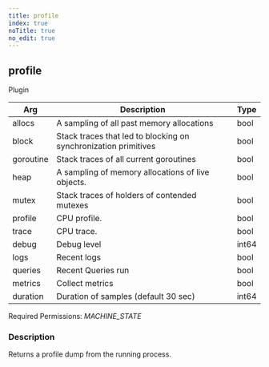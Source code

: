 ```yaml
---
title: profile
index: true
noTitle: true
no_edit: true
---
```




<div class="vql_item"></div>


## profile
<span class='vql_type pull-right page-header'>Plugin</span>



<div class="vqlargs"></div>

Arg | Description | Type
----|-------------|-----
allocs|A sampling of all past memory allocations|bool
block|Stack traces that led to blocking on synchronization primitives|bool
goroutine|Stack traces of all current goroutines|bool
heap|A sampling of memory allocations of live objects.|bool
mutex|Stack traces of holders of contended mutexes|bool
profile|CPU profile.|bool
trace|CPU trace.|bool
debug|Debug level|int64
logs|Recent logs|bool
queries|Recent Queries run|bool
metrics|Collect metrics|bool
duration|Duration of samples (default 30 sec)|int64

Required Permissions: 
<i class="linkcolour label pull-right label-success">MACHINE_STATE</i>

### Description

Returns a profile dump from the running process.

